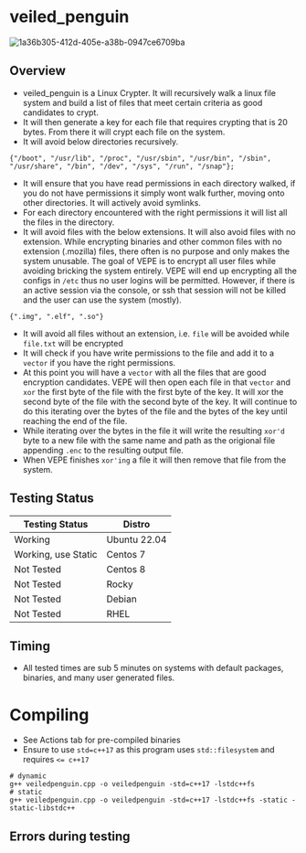 # veiled_penguin
![1a36b305-412d-405e-a38b-0947ce6709ba](https://github.com/ice-wzl/VEILEDPENGUIN/assets/75596877/f843f22e-ac7c-4fe8-aaec-1e58b34bfd01)

## Overview
- veiled_penguin is a Linux Crypter. It will recursively walk a linux file system and build a list of files that meet certain criteria as good candidates to crypt.
- It will then generate a key for each file that requires crypting that is 20 bytes. From there it will crypt each file on the system.
- It will avoid below directories recursively.
````
{"/boot", "/usr/lib", "/proc", "/usr/sbin", "/usr/bin", "/sbin", "/usr/share", "/bin", "/dev", "/sys", "/run", "/snap"};
````
- It will ensure that you have read permissions in each directory walked, if you do not have permissions it simply wont walk further, moving onto other directories. It will actively avoid symlinks.
- For each directory encountered with the right permissions it will list all the files in the directory.
- It will avoid files with the below extensions. It will also avoid files with no extension. While encrypting binaries and other common files with no extension (.mozilla) files, there often is no purpose and only makes the system unusable. The goal of VEPE is to encrypt all user files while avoiding bricking the system entirely. VEPE will end up encrypting all the configs in `/etc` thus no user logins will be permitted.  However, if there is an active session via the console, or ssh that session will not be killed and the user can use the system (mostly).
````
{".img", ".elf", ".so"}
````
- It will avoid all files without an extension, i.e. `file` will be avoided while `file.txt` will be encrypted
- It will check if you have write permissions to the file and add it to a `vector` if you have the right permissions.
- At this point you will have a `vector` with all the files that are good encryption candidates. VEPE will then open each file in that `vector` and `xor` the first byte of the file with the first byte of the key. It will xor the second byte of the file with the second byte of the key. It will continue to do this iterating over the bytes of the file and the bytes of the key until reaching the end of the file.
- While iterating over the bytes in the file it will write the resulting `xor'd` byte to a new file with the same name and path as the origional file appending `.enc` to the resulting output file.
- When VEPE finishes `xor'ing` a file it will then remove that file from the system.
## Testing Status

| Testing Status | Distro       |
| -------------- | ------------ |
| Working | Ubuntu 22.04 |
| Working, use Static | Centos 7 |
| Not Tested | Centos 8 |
| Not Tested | Rocky |
| Not Tested | Debian |
| Not Tested | RHEL |
## Timing
- All tested times are sub 5 minutes on systems with default packages, binaries, and many user generated files.

# Compiling
- See Actions tab for pre-compiled binaries
- Ensure to use `std=c++17` as this program uses `std::filesystem` and requires `<= c++17`
````
# dynamic
g++ veiledpenguin.cpp -o veiledpenguin -std=c++17 -lstdc++fs
# static
g++ veiledpenguin.cpp -o veiledpenguin -std=c++17 -lstdc++fs -static -static-libstdc++
````
## Errors during testing
